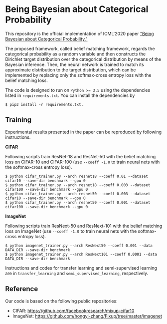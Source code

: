 # Being Bayesian about Categorical Probability

This repository is the official implementation of ICML'2020 paper ["Being Bayesian about Categorical Probability."](https://arxiv.org/abs/2002.07965) 

The proposed framework, called belief matching framework, regards the categorical probability as a random variable and then constructs the Dirichlet target distribution over the categorical distribution by means of the Bayesian inference. Then, the neural network is trained to match its approximate distribution to the target distribution, which can be implemented by replacing only the softmax-cross entropy loss with the belief matching loss.

The code is designed to run on ```Python >= 3.5``` using the dependencies listed in ```requirements.txt```. You can install the dependencies by 

```
$ pip3 install -r requirements.txt.
```



## Training 

Experimental results presented in the paper can be reproduced by following instructions. 

**CIFAR**

Following scripts train ResNet-18 and ResNet-50 with the belief matching loss on CIFAR-10 and CIFAR-100 (use ```--coeff -1.0``` to train neural nets with the softmax-cross entropy loss).
```
$ python cifar_trainer.py --arch resnet18 --coeff 0.01 --dataset cifar10 --save-dir benchmark --gpu 0
$ python cifar_trainer.py --arch resnet18 --coeff 0.003 --dataset cifar100 --save-dir benchmark --gpu 0
$ python cifar_trainer.py --arch resnet50 --coeff 0.003 --dataset cifar10 --save-dir benchmark --gpu 0
$ python cifar_trainer.py --arch resnet50 --coeff 0.001 --dataset cifar100 --save-dir benchmark --gpu 0
```
**ImageNet** 

Following scripts train ResNext-50 and ResNext-101 with the belief matching loss on ImageNet (use ```--coeff -1.0``` to train neural nets with the softmax-cross entropy loss).
```
$ python imagenet_trainer.py --arch ResNext50 --coeff 0.001 --data DATA_DIR --save-dir benchmark
$ python imagenet_trainer.py --arch ResNext101 --coeff 0.0001 --data DATA_DIR --save-dir benchmark
```



Instructions and codes for transfer learning and semi-supervised learning are in ```transfer_learning``` and ```semi_supervised_learning```, respectively.



## Reference

Our code is based on the following public repositories:
* CIFAR: https://github.com/facebookresearch/mixup-cifar10
* ImageNet: https://github.com/hongyi-zhang/Fixup/tree/master/imagenet

